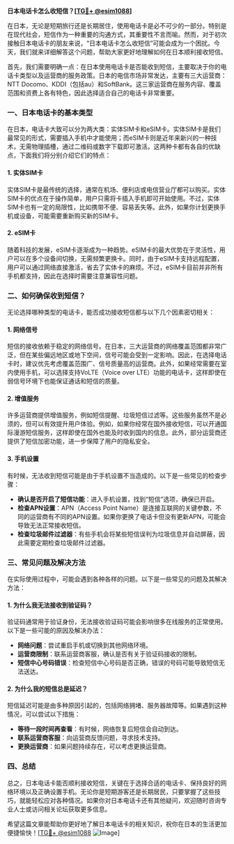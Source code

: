 **日本电话卡怎么收短信？[[TG💪+ @esim1088](https://t.me/s/esim1088)]**

在日本，无论是短期旅行还是长期居住，使用电话卡是必不可少的一部分。特别是在现代社会，短信作为一种重要的沟通方式，其重要性不言而喻。然而，对于初次接触日本电话卡的朋友来说，“日本电话卡怎么收短信”可能会成为一个困扰。今天，我们就来详细解答这个问题，帮助大家更好地理解如何在日本顺利接收短信。

首先，我们需要明确一点：在日本使用电话卡是否能收到短信，主要取决于你的电话卡类型以及运营商的服务政策。日本的电信市场非常发达，主要有三大运营商：NTT Docomo、KDDI（包括au）和SoftBank。这三家运营商在服务内容、覆盖范围和资费上各有特色，因此选择适合自己的电话卡非常重要。

### 一、日本电话卡的基本类型

在日本，电话卡大致可以分为两大类：实体SIM卡和eSIM卡。实体SIM卡是我们最常见的形式，需要插入手机中才能使用；而eSIM卡则是近年来新兴的一种技术，无需物理插槽，通过二维码或数字下载即可激活。这两种卡都有各自的优缺点，下面我们将分别介绍它们的特点：

#### 1. 实体SIM卡
实体SIM卡是最传统的选择，通常在机场、便利店或电信营业厅都可以购买。实体SIM卡的优点在于操作简单，用户只需将卡插入手机即可开始使用。不过，实体SIM卡也有一定的局限性，比如携带不便、容易丢失等。此外，如果你计划更换手机或设备，可能需要重新购买新的SIM卡。

#### 2. eSIM卡
随着科技的发展，eSIM卡逐渐成为一种趋势。eSIM卡的最大优势在于灵活性，用户可以在多个设备间切换，无需频繁更换卡。同时，由于eSIM卡支持远程配置，用户可以通过网络直接激活，省去了实体卡的麻烦。不过，eSIM卡目前并非所有手机都支持，因此在选择时需要注意兼容性问题。

### 二、如何确保收到短信？

无论选择哪种类型的电话卡，能否成功接收短信都与以下几个因素密切相关：

#### 1. 网络信号
短信的接收依赖于稳定的网络信号。在日本，三大运营商的网络覆盖范围都非常广泛，但在某些偏远地区或地下空间，信号可能会受到一定影响。因此，在选择电话卡时，建议优先考虑覆盖范围广、信号质量高的运营商。此外，如果经常需要在室内使用手机，可以选择支持VoLTE（Voice over LTE）功能的电话卡，这样即使在弱信号环境下也能保证通话和短信的质量。

#### 2. 增值服务
许多运营商提供增值服务，例如短信提醒、垃圾短信过滤等。这些服务虽然不是必须的，但可以有效提升用户体验。例如，如果你经常在国外接收短信，可以开通国际漫游短信服务，这样即使在国外也能及时收到国内的信息。此外，部分运营商还提供了短信加密功能，进一步保障了用户的隐私安全。

#### 3. 手机设置
有时候，无法收到短信可能是由于手机设置不当造成的。以下是一些常见的检查步骤：
- **确认是否开启了短信功能**：进入手机设置，找到“短信”选项，确保已开启。
- **检查APN设置**：APN（Access Point Name）是连接互联网的关键参数，不同的运营商有不同的APN设置。如果你更换了电话卡但没有更新APN，可能会导致无法正常接收短信。
- **检查垃圾邮件过滤器**：有些手机会将某些短信误判为垃圾信息并自动屏蔽，因此需要定期检查垃圾邮件过滤器。

### 三、常见问题及解决方法

在实际使用过程中，可能会遇到各种各样的问题。以下是一些常见的问题及其解决方法：

#### 1. 为什么我无法接收到验证码？
验证码通常用于验证身份，无法接收验证码可能会影响很多在线服务的正常使用。以下是一些可能的原因及解决办法：
- **网络问题**：尝试重启手机或切换到其他网络环境。
- **运营商限制**：联系运营商客服，确认是否有关于验证码接收的限制。
- **短信中心号码错误**：检查短信中心号码是否正确，错误的号码可能导致短信无法送达。

#### 2. 为什么我的短信总是延迟？
短信延迟可能是由多种原因引起的，包括网络拥堵、服务器故障等。如果遇到这种情况，可以尝试以下措施：
- **等待一段时间再查看**：有时候，网络恢复后短信会自动到达。
- **联系运营商客服**：向运营商反馈问题，寻求技术支持。
- **更换运营商**：如果问题持续存在，可以考虑更换运营商。

### 四、总结

总之，日本电话卡能否顺利接收短信，关键在于选择合适的电话卡、保持良好的网络环境以及正确设置手机。无论你是短期游客还是长期居民，只要掌握了这些技巧，就能轻松应对各种情况。如果你对日本电话卡还有其他疑问，欢迎随时咨询专业人士或访问相关论坛获取更多信息。

希望这篇文章能帮助你更好地了解日本电话卡的相关知识，祝你在日本的生活更加便捷愉快！[[TG💪+ @esim1088](https://t.me/s/esim1088) ![Image](https://i.postimg.cc/4NQfJmqS/Snipaste-2025-05-13-00-14-12.png)]